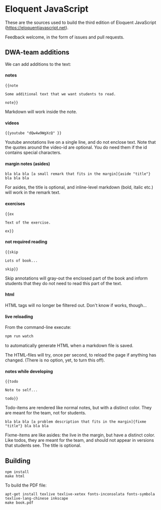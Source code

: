 # Eloquent JavaScript

These are the sources used to build the third edition of Eloquent
JavaScript (https://eloquentjavascript.net).

Feedback welcome, in the form of issues and pull requests.

## DWA-team additions

We can add additions to the text:

#### notes
```
{{note

Some additional text that we want students to read.

note}}
```
Markdown will work inside the note.

#### videos
```
{{youtube "dQw4w9WgXcQ" }}
```
Youtube annotations live on a single line, and do not enclose text. Note that the quotes around the video-id are optional. You do need them if the
id contains special characters.

#### margin notes (asides)
```
bla bla bla [a small remark that fits in the margin]{aside "title"} bla bla bla
```
For asides, the title is optional, and inline-level markdown (bold, italic etc.) will work in the remark text.

#### exercises
```
{{ex

Text of the exercise.

ex}}
```

#### not required reading
```
{{skip

Lots of book...

skip}}
```
Skip annotations will gray-out the enclosed part of the book and inform students that they do not need to read this part of the text.

#### html

HTML tags will no longer be filtered out. Don't know if <BLINK> works, though...

#### live reloading

From the command-line execute:
```sh
npm run watch
```
to automatically generate HTML when a markdown file is saved.

The HTML-files will try, once per second, to reload the page if anything has changed. (There is no option, yet, to turn this off).

#### notes while developing
```
{{todo

Note to self...  

todo}}
```
Todo-items are rendered like normal notes, but with a distinct color. They are meant for the team, not for students.

```
bla bla bla [a problem description that fits in the margin]{fixme "title"} bla bla bla
```
Fixme-items are like asides: the live in the margin, but have a distinct color. Like todos, they are meant for the team, and should not appear in versions that students see. The title is optional.

## Building

    npm install
    make html

To build the PDF file:

    apt-get install texlive texlive-xetex fonts-inconsolata fonts-symbola texlive-lang-chinese inkscape
    make book.pdf
